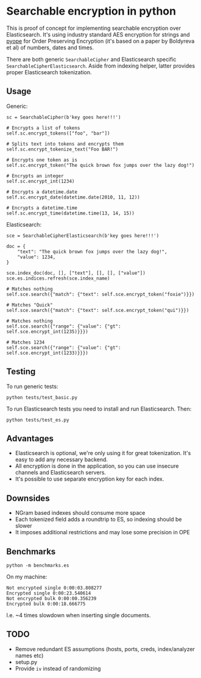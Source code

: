 # Searchable encryption in python

This is proof of concept for implementing searchable encryption over Elasticsearch.
It's using industry standard AES encryption for strings and [pyope](https://pypi.python.org/pypi/pyope) for Order
Preserving Encryption (it's based on a paper by Boldyreva et al) of numbers, dates and times.

There are both generic `SearchableCipher` and Elasticsearch specific `SearchableCipherElasticsearch`. Aside from
indexing helper, latter provides proper Elasticsearch tokenization.

## Usage

Generic:
```
sc = SearchableCipher(b'key goes here!!!')

# Encrypts a list of tokens
self.sc.encrypt_tokens(["foo", "bar"])

# Splits text into tokens and encrypts them
self.sc.encrypt_tokenize_text("Foo BAR!")

# Encrypts one token as is
self.sc.encrypt_token("The quick brown fox jumps over the lazy dog!")

# Encrypts an integer
self.sc.encrypt_int(1234)

# Encrypts a datetime.date
self.sc.encrypt_date(datetime.date(2010, 11, 12))

# Encrypts a datetime.time
self.sc.encrypt_time(datetime.time(13, 14, 15))
```

Elasticsearch:
```
sce = SearchableCipherElasticsearch(b'key goes here!!!')

doc = {
    "text": "The quick brown fox jumps over the lazy dog!",
    "value": 1234,
}

sce.index_doc(doc, [], ["text"], [], [], ["value"])
sce.es.indices.refresh(sce.index_name)

# Matches nothing
self.sce.search({"match": {"text": self.sce.encrypt_token("foxie")}})

# Matches "Quick"
self.sce.search({"match": {"text": self.sce.encrypt_token("qui")}})

# Matches nothing
self.sce.search({"range": {"value": {"gt": self.sce.encrypt_int(1235)}}})

# Matches 1234
self.sce.search({"range": {"value": {"gt": self.sce.encrypt_int(1233)}}})
```

## Testing

To run generic tests:

```
python tests/test_basic.py
```

To run Elasticsearch tests you need to install and run Elasticsearch. Then:

```
python tests/test_es.py
```

## Advantages

 * Elasticsearch is optional, we're only using it for great tokenization. It's easy to add any necessary backend.
 * All encryption is done in the application, so you can use insecure channels and Elasticsearch servers.
 * It's possible to use separate encryption key for each index.

## Downsides

 * NGram based indexes should consume more space
 * Each tokenized field adds a roundtrip to ES, so indexing should be slower
 * It imposes additional restrictions and may lose some precision in OPE

## Benchmarks

```
python -m benchmarks.es
```

On my machine:

```
Not encrypted single 0:00:03.808277
Encrypted single 0:00:23.540614
Not encrypted bulk 0:00:00.356239
Encrypted bulk 0:00:18.666775
```

I.e. ~4 times slowdown when inserting single documents.

## TODO

 * Remove redundant ES assumptions (hosts, ports, creds, index/analyzer names etc)
 * setup.py
 * Provide `iv` instead of randomizing
